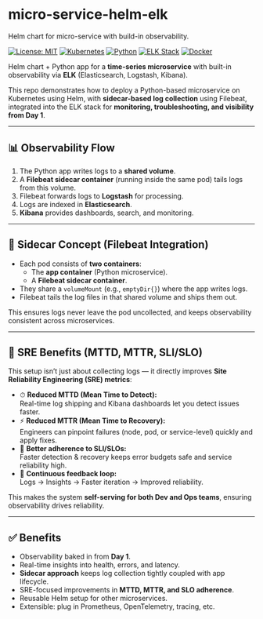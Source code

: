 # micro-service-helm-elk
Helm chart for micro-service with build-in observability.

[![License: MIT](https://img.shields.io/badge/License-MIT-blue.svg)](LICENSE)
[![Kubernetes](https://img.shields.io/badge/Kubernetes-Helm-blue?logo=kubernetes)](https://helm.sh)
[![Python](https://img.shields.io/badge/Python-3.9+-yellow?logo=python)](https://www.python.org/)
[![ELK Stack](https://img.shields.io/badge/Observability-ELK-cc0000?logo=elastic)](https://www.elastic.co/what-is/elk-stack)
[![Docker](https://img.shields.io/badge/Container-Docker-2496ED?logo=docker)](https://www.docker.com/)

Helm chart + Python app for a **time-series microservice** with built-in observability via **ELK** (Elasticsearch, Logstash, Kibana).  

This repo demonstrates how to deploy a Python-based microservice on Kubernetes using Helm, with **sidecar-based log collection** using Filebeat, integrated into the ELK stack for **monitoring, troubleshooting, and visibility from Day 1**.

---

## 📊 Observability Flow

1. The Python app writes logs to a **shared volume**.  
2. A **Filebeat sidecar container** (running inside the same pod) tails logs from this volume.  
3. Filebeat forwards logs to **Logstash** for processing.  
4. Logs are indexed in **Elasticsearch**.  
5. **Kibana** provides dashboards, search, and monitoring.  

---

## 🧩 Sidecar Concept (Filebeat Integration)

- Each pod consists of **two containers**:  
  - The **app container** (Python microservice).  
  - A **Filebeat sidecar container**.  
- They share a `volumeMount` (e.g., `emptyDir{}`) where the app writes logs.  
- Filebeat tails the log files in that shared volume and ships them out.  

This ensures logs never leave the pod uncollected, and keeps observability consistent across microservices.

---

## 🔎 SRE Benefits (MTTD, MTTR, SLI/SLO)

This setup isn’t just about collecting logs — it directly improves **Site Reliability Engineering (SRE) metrics**:

- ⏱ **Reduced MTTD (Mean Time to Detect):**  
  Real-time log shipping and Kibana dashboards let you detect issues faster.  
- ⚡ **Reduced MTTR (Mean Time to Recovery):**  
  Engineers can pinpoint failures (node, pod, or service-level) quickly and apply fixes.  
- 🎯 **Better adherence to SLI/SLOs:**  
  Faster detection & recovery keeps error budgets safe and service reliability high.  
- 🔄 **Continuous feedback loop:**  
  Logs → Insights → Faster iteration → Improved reliability.  

This makes the system **self-serving for both Dev and Ops teams**, ensuring observability drives reliability.

---

## ✅ Benefits

- Observability baked in from **Day 1**.  
- Real-time insights into health, errors, and latency.  
- **Sidecar approach** keeps log collection tightly coupled with app lifecycle.  
- SRE-focused improvements in **MTTD, MTTR, and SLO adherence**.  
- Reusable Helm setup for other microservices.  
- Extensible: plug in Prometheus, OpenTelemetry, tracing, etc.  

